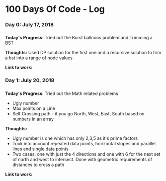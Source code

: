 # 100 Days Of Code - Log

### Day 0: July 17, 2018 
##### 

**Today's Progress**: Tried out the Burst balloons problem and Trimming a BST

**Thoughts:**  Used DP solution for the first one and a recursive solution to trim a bst into a range of node values

**Link to work:** 


### Day 1: July 20, 2018 
##### 

**Today's Progress**: Tried out the Math related problems
* Ugly number 
* Max points on a Line
* Self Crossing path -  if you go North, West, East, South based on numbers in an array

**Thoughts:**  
* Ugly number is one which has only 2,3,5 as it's prime factors
* Took into account repeated data points, horizontal slopes and parallel lines and single data points
* Two cases, one with just the 4 directions and one with 6 for the next set of north and west to intersect. Done with geometric requirements of distances to cross a path

**Link to work:** 
